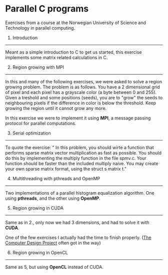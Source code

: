 Parallel C programs
===================

Exercises from a course at the Norwegian University of Science and Technology in parallel computing.

1. Introduction
-------------------
Meant as a simple introduction to C to get us started, this exercise implements some matrix related calculations in C.

2. Region growing with MPI
-------------------
In this and many of the following exercises, we were asked to solve a region growing problem. The problem is as follows. You have a 2 dimensional grid of pixel and each pixel has a grayscale color (a byte between 0 and 255). Given a treshold and some positions (seeds), you are to "grow" the seeds to neighbouring pixels if the difference in color is below the threshold. Keep growing the region until it cannot grow any more.

In this exercise we were to implement it using **MPI**, a message passing protocol for parallel computations.

3. Serial optimization
-------------------

To quote the exercise: " In this problem, you should wirte a function that performs sparse matrix vector multiplication as fast as possible. You should do this by implementing the multiply function in the file spmv.c. Your function should be faster than the included multiply naive. You may create your own sparse matrix format,
using the struct s matrix t."

4. Multithreading with pthreads and OpenMP
-------------------
Two implementations of a parallel histogram equalization algorithm. One using **pthreads**, and the other using **OpenMP**.


5. Region growing in CUDA
-------------------
Same as in 2., only now we had 3 dimensions, and had to solve it with **CUDA**.

One of the few exercises I actually had the time to finish properly. ([The Computer Design Project](https://github.com/dmpro2014) often got in the way)

6. Region growing in OpenCL
-------------------
Same as 5, but using **OpenCL** instead of CUDA.


